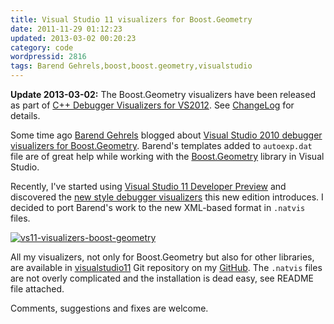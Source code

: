 ```yaml
---
title: Visual Studio 11 visualizers for Boost.Geometry
date: 2011-11-29 01:12:23
updated: 2013-03-02 00:20:23
category: code
wordpressid: 2816
tags: Barend Gehrels,boost,boost.geometry,visualstudio
---
```


**Update 2013-03-02:** The Boost.Geometry visualizers have been released as part of 
[C++ Debugger Visualizers for VS2012](https://cppvisualizers.codeplex.com/). 
See [ChangeLog](https://cppvisualizers.codeplex.com/SourceControl/changeset/view/abc7d3c4b046#Changelog.txt) for details.


Some time ago [Barend Gehrels](http://barendgehrels.blogspot.com/) blogged about [Visual Studio 2010 debugger visualizers for Boost.Geometry](http://barendgehrels.blogspot.com/2011/05/debugger-visualizers.html). Barend's templates added to `autoexp.dat` file are of great help while working with the [Boost.Geometry](www.boost.org/doc/libs/release/libs/geometry/doc/html/index.html) library in Visual Studio.


Recently, I've started using [Visual Studio 11 Developer Preview](http://www.microsoft.com/download/en/details.aspx?id=27538) and discovered the [new style debugger visualizers](/?p=2289) this new edition introduces. I decided to port Barend's work to the new XML-based format in `.natvis` files.


[![vs11-visualizers-boost-geometry](http://farm8.staticflickr.com/7172/6421696735_8c7107bc3c_z.jpg)](http://www.flickr.com/photos/mloskot/6421696735/)


All my visualizers, not only for Boost.Geometry but also for other libraries, are available in [visualstudio11](https://github.com/mloskot/visualstudio11) Git repository on my [GitHub](https://github.com/mloskot/). The `.natvis` files are not overly complicated and the installation is dead easy, see README file attached.


Comments, suggestions and fixes are welcome.
